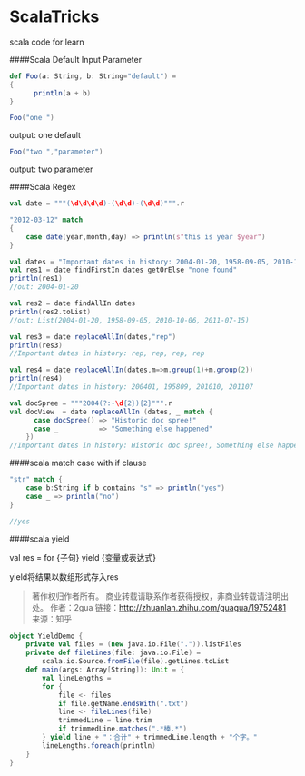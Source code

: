 # ScalaTricks

scala code for learn

####Scala Default Input Parameter

```scala
def Foo(a: String, b: String="default") =
{
      println(a + b)
}
```
```scala
Foo("one ")
```
output: one default
```scala
Foo("two ","parameter")
```
output: two parameter

####Scala Regex

```scala
val date = """(\d\d\d\d)-(\d\d)-(\d\d)""".r

"2012-03-12" match
{
    case date(year,month,day) => println(s"this is year $year")
}

```

```scala
val dates = "Important dates in history: 2004-01-20, 1958-09-05, 2010-10-06, 2011-07-15"
val res1 = date findFirstIn dates getOrElse "none found"
println(res1)
//out: 2004-01-20

val res2 = date findAllIn dates
println(res2.toList)
//out: List(2004-01-20, 1958-09-05, 2010-10-06, 2011-07-15)

val res3 = date replaceAllIn(dates,"rep")
println(res3)
//Important dates in history: rep, rep, rep, rep

val res4 = date replaceAllIn(dates,m=>m.group(1)+m.group(2))
println(res4)
//Important dates in history: 200401, 195809, 201010, 201107

val docSpree = """2004(?:-\d{2}){2}""".r
val docView  = date replaceAllIn (dates, _ match {
      case docSpree() => "Historic doc spree!"
      case _          => "Something else happened"
    })
//Important dates in history: Historic doc spree!, Something else happened, Something else happened, Something else happened
```

####scala match case with if clause

```scala
"str" match {
    case b:String if b contains "s" => println("yes")
    case _ => println("no")
}

//yes
```


####scala yield

val res = for {子句} yield {变量或表达式}

yield将结果以数组形式存入res
> 著作权归作者所有。
商业转载请联系作者获得授权，非商业转载请注明出处。
作者：2gua
链接：http://zhuanlan.zhihu.com/guagua/19752481
来源：知乎

```scala
object YieldDemo {
    private val files = (new java.io.File(".")).listFiles
    private def fileLines(file: java.io.File) =
        scala.io.Source.fromFile(file).getLines.toList
    def main(args: Array[String]): Unit = {
        val lineLengths =
        for {
            file <- files
            if file.getName.endsWith(".txt")
            line <- fileLines(file)
            trimmedLine = line.trim
            if trimmedLine.matches(".*棒.*")
        } yield line + "：合计" + trimmedLine.length + "个字。"
        lineLengths.foreach(println)
    }
}
```

